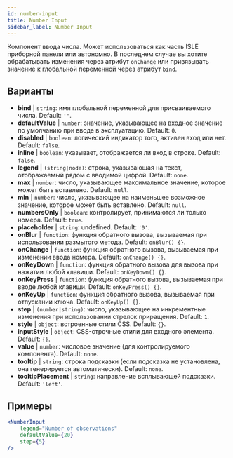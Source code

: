 ```yaml
---
id: number-input
title: Number Input
sidebar_label: Number Input
---
```


Компонент ввода числа. Может использоваться как часть ISLE приборной панели или автономно. В последнем случае вы хотите обрабатывать изменения через атрибут `onChange` или привязывать значение к глобальной переменной через атрибут `bind`.

## Варианты

* __bind__ | `string`: имя глобальной переменной для присваиваемого числа. Default: `''`.
* __defaultValue__ | `number`: значение, указывающее на входное значение по умолчанию при вводе в эксплуатацию. Default: `0`.
* __disabled__ | `boolean`: логический индикатор того, активен вход или нет. Default: `false`.
* __inline__ | `boolean`: указывает, отображается ли вход в строке. Default: `false`.
* __legend__ | `(string|node)`: строка, указывающая на текст, отображаемый рядом с вводимой цифрой. Default: `none`.
* __max__ | `number`: число, указывающее максимальное значение, которое может быть вставлено. Default: `null`.
* __min__ | `number`: число, указывающее на наименьшее возможное значение, которое может быть вставлено. Default: `null`.
* __numbersOnly__ | `boolean`: контролирует, принимаются ли только номера. Default: `true`.
* __placeholder__ | `string`: undefined. Default: `'0'`.
* __onBlur__ | `function`: функция обратного вызова, вызываемая при использовании размытого метода. Default: `onBlur() {}`.
* __onChange__ | `function`: функция обратного вызова, вызываемая при изменении ввода номера. Default: `onChange() {}`.
* __onKeyDown__ | `function`: функция обратного вызова для вызова при нажатии любой клавиши. Default: `onKeyDown() {}`.
* __onKeyPress__ | `function`: функция обратного вызова, вызываемая при вводе любой клавиши. Default: `onKeyPress() {}`.
* __onKeyUp__ | `function`: функция обратного вызова, вызываемая при отпускании ключа. Default: `onKeyUp() {}`.
* __step__ | `(number|string)`: число, указывающее на инкрементные изменения при использовании стрелок приращения. Default: `1`.
* __style__ | `object`: встроенные стили CSS. Default: `{}`.
* __inputStyle__ | `object`: CSS-строчные стили для входного элемента. Default: `{}`.
* __value__ | `number`: числовое значение (для контролируемого компонента). Default: `none`.
* __tooltip__ | `string`: строка подсказки (если подсказка не установлена, она генерируется автоматически). Default: `none`.
* __tooltipPlacement__ | `string`: направление всплывающей подсказки. Default: `'left'`.


## Примеры

```jsx live
<NumberInput
    legend="Number of observations"
    defaultValue={20}
    step={5}
/>
```

